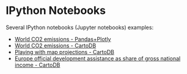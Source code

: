 # IPython Notebooks
Several IPython notebooks (Jupyter notebooks) examples:

- [World CO2 emissions - Pandas+Plotly](http://nbviewer.jupyter.org/github/master/IPython-notebooks/blob/master/notebooks/plotly_emissions.ipynb)
- [World CO2 emissions - CartoDB](http://nbviewer.jupyter.org/github/cayetanobv/IPython-notebooks/blob/master/notebooks/cartodb_emissions.ipynb)
- [Playing with map projections - CartoDB](http://nbviewer.jupyter.org/github/cayetanobv/IPython-notebooks/blob/master/notebooks/cartodb_projections.ipynb)
- [Europe official development assistance as share of gross national income - CartoDB](http://nbviewer.jupyter.org/github/cayetanobv/IPython-notebooks/blob/master/notebooks/cartodb_oda.ipynb)
